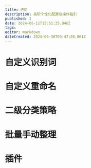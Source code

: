 ```yaml
---
title: 进阶
description: 高阶个性化配置及操作指引
published: 1
date: 2024-06-11T15:51:25.846Z
tags: 
editor: markdown
dateCreated: 2024-05-30T09:47:08.061Z
---
```


# 自定义识别词


# 自定义重命名

# 二级分类策略

# 批量手动整理

# 插件
